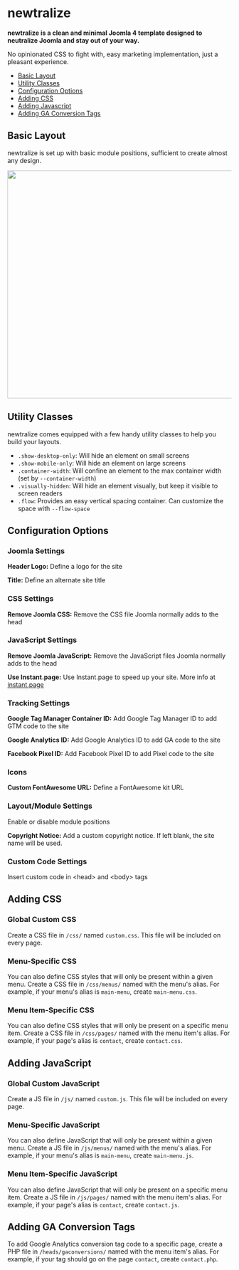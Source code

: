 # newtralize

**newtralize is a clean and minimal Joomla 4 template designed to neutralize Joomla and stay out of your way.**

No opinionated CSS to fight with, easy marketing implementation, just a pleasant experience.

- [Basic Layout](#basic-layout)
- [Utility Classes](#utility-classes)
- [Configuration Options](#configuration-options)
- [Adding CSS](#adding-css)
- [Adding Javascript](#adding-javascript)
- [Adding GA Conversion Tags](#adding-ga-conversion-tags)

## Basic Layout

newtralize is set up with basic module positions, sufficient to create almost any design.

<img src="https://res.cloudinary.com/da9s7ps5c/image/upload/v1677767034/newtralize_layout_3f4d3d0490.jpg" height="512" />

## Utility Classes

newtralize comes equipped with a few handy utility classes to help you build your layouts.

- `.show-desktop-only`: Will hide an element on small screens
- `.show-mobile-only`: Will hide an element on large screens
- `.container-width`: Will confine an element to the max container width (set by `--container-width`)
- `.visually-hidden`: Will hide an element visually, but keep it visible to screen readers
- `.flow`: Provides an easy vertical spacing container. Can customize the space with `--flow-space`

## Configuration Options

### Joomla Settings

**Header Logo:** Define a logo for the site

**Title:** Define an alternate site title

### CSS Settings

**Remove Joomla CSS:** Remove the CSS file Joomla normally adds to the head

### JavaScript Settings

**Remove Joomla JavaScript:** Remove the JavaScript files Joomla normally adds to the head

**Use Instant.page:** Use Instant.page to speed up your site. More info at [instant.page](https://instant.page)

### Tracking Settings

**Google Tag Manager Container ID:** Add Google Tag Manager ID to add GTM code to the site

**Google Analytics ID:** Add Google Analytics ID to add GA code to the site

**Facebook Pixel ID:** Add Facebook Pixel ID to add Pixel code to the site

### Icons

**Custom FontAwesome URL:** Define a FontAwesome kit URL

### Layout/Module Settings

Enable or disable module positions

**Copyright Notice:** Add a custom copyright notice. If left blank, the site name will be used.

### Custom Code Settings

Insert custom code in &lt;head&gt; and &lt;body&gt; tags

## Adding CSS

### Global Custom CSS

Create a CSS file in `/css/` named `custom.css`. This file will be included on every page.

### Menu-Specific CSS

You can also define CSS styles that will only be present within a given menu. Create a CSS file in `/css/menus/` named with the menu's alias. For example, if your menu's alias is `main-menu`, create `main-menu.css`.

### Menu Item-Specific CSS

You can also define CSS styles that will only be present on a specific menu item. Create a CSS file in `/css/pages/` named with the menu item's alias. For example, if your page's alias is `contact`, create `contact.css`.

## Adding JavaScript

### Global Custom JavaScript

Create a JS file in `/js/` named `custom.js`. This file will be included on every page.

### Menu-Specific JavaScript

You can also define JavaScript that will only be present within a given menu. Create a JS file in `/js/menus/` named with the menu's alias. For example, if your menu's alias is `main-menu`, create `main-menu.js`.

### Menu Item-Specific JavaScript

You can also define JavaScript that will only be present on a specific menu item. Create a JS file in `/js/pages/` named with the menu item's alias. For example, if your page's alias is `contact`, create `contact.js`.

## Adding GA Conversion Tags

To add Google Analytics conversion tag code to a specific page, create a PHP file in `/heads/gaconversions/` named with the menu item's alias. For example, if your tag should go on the page `contact`, create `contact.php`.
